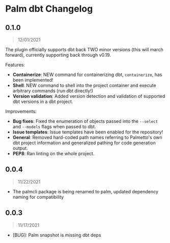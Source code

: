 # Palm dbt Changelog

## 0.1.0

> 12/01/2021

The plugin officially supports dbt back TWO minor versions (this will march forward), currently supporting back through v0.19.

Features:
- **Containerize**: NEW command for containerizing dbt, `containerize`, has been implemented!
- **Shell**: NEW command to shell into the project container and execute arbitrary commands (run dbt directly!)
- **Version validation**: Added version detection and validation of supported dbt versions in a dbt project.

Improvements:
- **Bug fixes**: Fixed the enumeration of objects passed into the `--select` and `--models` flags when passed to dbt.
- **Issue templates**: Issue templates have been enabled for the repository!
- **General**: Removed hard-coded path names referring to Palmetto's own dbt project information and generalized pathing for code generation output.
- **PEP8**: Ran linting on the whole project.


## 0.0.4

> 11/22/2021

- The palmcli package is being renamed to palm, updated dependency naming for
compatibility

## 0.0.3

> 11/17/2021

- [BUG]: Palm snapshot is missing dbt deps
